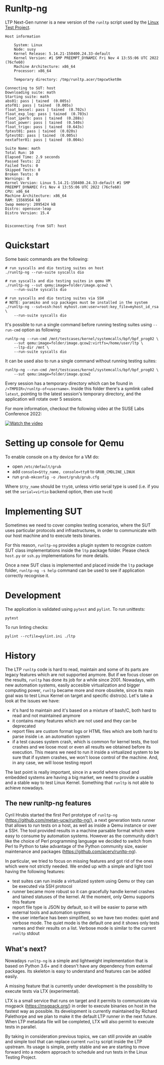 Runltp-ng
=========

LTP Next-Gen runner is a new version of the `runltp` script used by the
[Linux Test Project](https://github.com/linux-test-project/ltp).

    Host information

        System: Linux
        Node: susy
        Kernel Release: 5.14.21-150400.24.33-default
        Kernel Version: #1 SMP PREEMPT_DYNAMIC Fri Nov 4 13:55:06 UTC 2022 (76cfe60)
        Machine Architecture: x86_64
        Processor: x86_64

        Temporary directory: /tmp/runltp.acer/tmpcwtket0m

    Connecting to SUT: host
    Downloading suite: math
    Starting suite: math
    abs01: pass | tained  (0.005s)
    atof01: pass | tained  (0.005s)
    float_bessel: pass | tained  (0.702s)
    float_exp_log: pass | tained  (0.703s)
    float_iperb: pass | tained  (0.288s)
    float_power: pass | tained  (0.540s)
    float_trigo: pass | tained  (0.643s)
    fptest01: pass | tained  (0.020s)
    fptest02: pass | tained  (0.005s)
    nextafter01: pass | tained  (0.004s)

    Suite Name: math
    Total Run: 10
    Elapsed Time: 2.9 seconds
    Passed Tests: 22
    Failed Tests: 0
    Skipped Tests: 0
    Broken Tests: 0
    Warnings: 0
    Kernel Version: Linux 5.14.21-150400.24.33-default #1 SMP PREEMPT_DYNAMIC Fri Nov 4 13:55:06 UTC 2022 (76cfe60)
    CPU: x86_64
    Machine Architecture: x86_64
    RAM: 15569564 kB
    Swap memory: 2095424 kB
    Distro: opensuse-leap
    Distro Version: 15.4


    Disconnecting from SUT: host


Quickstart
==========

Some basic commands are the following:

    # run syscalls and dio testing suites on host
    ./runltp-ng --run-suite syscalls dio

    # run syscalls and dio testing suites in qemu VM
    ./runltp-ng --sut qemu:image=folder/image.qcow2 \
        --run-suite syscalls dio

    # run syscalls and dio testing suites via SSH
    # NOTE: paramiko and scp packages must be installed in the system
    ./runltp-ng --sut=ssh:host myhost.com:user=root:key_file=myhost_id_rsa \
        --run-suite syscalls dio

It's possible to run a single command before running testing suites using
`--run-cmd` option as following:

    runltp-ng --run-cmd /mnt/testcases/kernel/systemcalls/bpf/bpf_prog02 \
        --sut qemu:image=folder/image.qcow2:virtfs=/home/user/ltp \
        --ltp-dir /mnt \
        --run-suite syscalls dio

It can be used also to run a single command without running testing suites:

    runltp-ng --run-cmd /mnt/testcases/kernel/systemcalls/bpf/bpf_prog02 \
        --sut qemu:image=folder/image.qcow2

Every session has a temporary directory which can be found in
`/<TMPDIR>/runltp-of<username>`. Inside this folder there's a symlink
called `latest`, pointing to the latest session's temporary directory, and the
application will rotate over 5 sessions.

For more information, checkout the following video at the SUSE Labs Conference
2022:

[![Watch the video](https://img.youtube.com/vi/JMeJBt3S7B0/hqdefault.jpg)](https://www.youtube.com/watch?v=JMeJBt3S7B0)

Setting up console for Qemu
===========================

To enable console on a tty device for a VM do:

* open `/etc/default/grub`
* add `console=$tty_name, console=tty0` to `GRUB_CMDLINE_LINUX`
* run `grub-mkconfig -o /boot/grub/grub.cfg`

Where `$tty_name` should be `ttyS0`, unless virtio serial type is used (i.e.
if you set the `serial=virtio` backend option, then use `hvc0`)

Implementing SUT
================

Sometimes we need to cover complex testing scenarios, where the SUT uses
particular protocols and infrastructures, in order to communicate with our
host machine and to execute tests binaries.

For this reason, `runltp-ng` provides a plugin system to recognize custom SUT
class implementations inside the `ltp` package folder. Please check `host.py`
or `ssh.py` implementations for more details.

Once a new SUT class is implemented and placed inside the `ltp` package folder,
`runltp-ng -s help` command can be used to see if application correctly
recognise it.

Development
===========

The application is validated using `pytest` and `pylint`.
To run unittests:

    pytest

To run linting checks:

    pylint --rcfile=pylint.ini ./ltp

History
=======

The LTP `runltp` code is hard to read, maintain and some of its parts
are legacy features which are not supported anymore. But if we focus closer on
the results, `runltp` has done its job for a while since 2001. Nowadays, with
new automation systems, easily accesible virtualization and bigger computing
power, `runltp` became more and more obsolete, since its main goal was to test
Linux Kernel on target and specific distro(s). Let's take a look at the issues
we have:

- it's hard to maintain and it's based on a mixture of bash/C, both hard
  to read and not maintained anymore
- it contains many features which are not used and they can be deprecated
- report files are custom format logs or HTML files which are both hard to parse
  inside i.e. an automation system
- if a test causes system crash, which is common for kernel tests, the tool
  crashes and we loose most or even all results we obtained before its
  execution. This means we need to run it inside a virtualized system to be
  sure that if system crashes, we won't loose control of the machine. And, in
  any case, we will loose testing report

The last point is really important, since in a world where cloud and embedded
systems are having a big market, we need to provide a usable and a stable way to
test Linux Kernel. Something that `runltp` is not able to achieve nowadays.

The new runltp-ng features
--------------------------

Cyril Hrubis started the first Perl prototype of `runltp-ng`
(https://github.com/metan-ucw/runltp-ng/), a next generation tests runner that
allows to run tests on a host, as well as inside a Qemu instance or over a SSH.
The tool provided results in a machine parsable format which were easy to
consume by automation systems.
However as the community didn't like the choice of Perl programming language we
decided to switch from Perl to Python to take advantage of the Python community
size, easier maintenance and packages (https://github.com/acerv/runltp-ng).

In particular, we tried to focus on missing features and got rid of the ones
which were not strictly needed. We ended up with a simple and light tool having
the following features:

- test suites can run inside a virtualized system using Qemu or they can be
  executed via SSH protocol
- runner became more robust so it can gracefully handle kernel crashes and
  tained statuses of the kernel. At the moment, only Qemu supports this feature
- report file type is JSON by default, so it will be easier to parse with
  external tools and automation systems
- the user interface has been simplified, so we have two modes: quiet and
  verbose mode. The quiet mode is the default one and it shows only tests names
  and their results on a list. Verbose mode is similar to the current `runltp`
  stdout

What's next?
------------

Nowadays `runltp-ng` is a simple and lightweight implementation that is based on
Python 3.6+ and it doesn't have any dependency from external packages.
Its skeleton is easy to understand and features can be added easily.

A missing feature that is currently under development is the possibility to
execute tests via LTX (experimental).

LTX is a small service that runs on target and it permits to communicate via
msgpack (https://msgpack.org/) in order to execute binaries on host in the
fastest way as possible. Its development is currently maintained by Richard
Palethorpe and we plan to make it the default LTP runner in the next future.
When LTP metadata file will be completed, LTX will also permit to execute tests
in parallel.

By taking in consideration previous topics, we can still provide an usable and
simple tool that can replace current `runltp` script inside the LTP upstream.
Its usage is simple, pretty stable and we are starting to move forward into
a modern approach to schedule and run tests in the Linux Testing Project.
